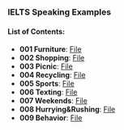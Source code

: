 ### IELTS Speaking Examples


#### List of Contents:
- **001 Furniture**: [File](https://github.com/ghorbani-mohammad/ielts-speaking-part2/blob/main/001-furniture.md)
- **002 Shopping**: [File](https://github.com/ghorbani-mohammad/ielts-speaking-preparation/blob/main/002-shopping.md)
- **003 Picnic**: [File](https://github.com/ghorbani-mohammad/ielts-speaking-preparation/blob/main/003-picnic.md)
- **004 Recycling**: [File](https://github.com/ghorbani-mohammad/ielts-speaking-preparation/blob/main/004-recycling.md)
- **005 Sports**: [File](https://github.com/ghorbani-mohammad/ielts-speaking-preparation/blob/main/005-sports.md)
- **006 Texting**: [File](https://github.com/ghorbani-mohammad/ielts-speaking-preparation/blob/main/006-texting.md)
- **007 Weekends**: [File](https://github.com/ghorbani-mohammad/ielts-speaking-preparation/blob/main/007-weekends.md)
- **008 Hurrying&Rushing**: [File](https://github.com/ghorbani-mohammad/ielts-speaking-preparation/blob/main/008-Hurrying%26Rushing.md)
- **009 Behavior**: [File](https://github.com/ghorbani-mohammad/ielts-speaking-preparation/blob/main/009-Behavior.md)